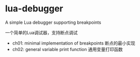 # lua-debugger
A simple Lua debugger supporting breakpoints

一个简单的Lua调试器，支持断点调试

- ch01: minimal implementation of breakpoints 断点的最小实现
- ch02: general variable print function 通用变量打印函数
